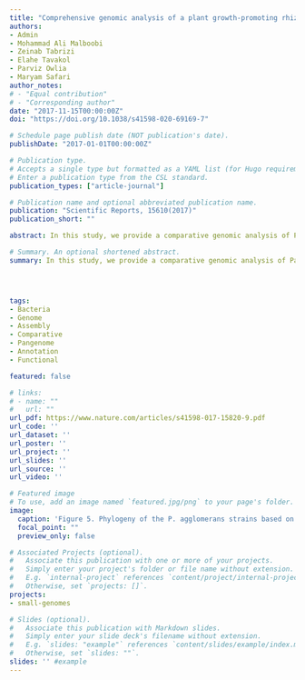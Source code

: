 ```yaml
---
title: "Comprehensive genomic analysis of a plant growth-promoting rhizobacterium Pantoea agglomerans strain P5"
authors:
- Admin
- Mohammad Ali Malboobi
- Zeinab Tabrizi
- Elahe Tavakol
- Parviz Owlia
- Maryam Safari
author_notes:
# - "Equal contribution"
# - "Corresponding author"
date: "2017-11-15T00:00:00Z"
doi: "https://doi.org/10.1038/s41598-020-69169-7"

# Schedule page publish date (NOT publication's date).
publishDate: "2017-01-01T00:00:00Z"

# Publication type.
# Accepts a single type but formatted as a YAML list (for Hugo requirements).
# Enter a publication type from the CSL standard.
publication_types: ["article-journal"]

# Publication name and optional abbreviated publication name.
publication: "Scientific Reports, 15610(2017)"
publication_short: ""

abstract: In this study, we provide a comparative genomic analysis of Pantoea agglomerans strain P5 and 10 closely related strains based on phylogenetic analyses. A next-generation shotgun strategy was implemented using the Illumina HiSeq 2500 technology followed by core- and pan-genome analysis. The genome of P. agglomerans strain P5 contains an assembly size of 5082485 bp with 55.4% G + C content. P. agglomerans consists of 2981 core and 3159 accessory genes for Coding DNA Sequences (CDSs) based on the pan-genome analysis. Strain P5 can be grouped closely with strains PG734 and 299 R using pan and core genes, respectively. All the predicted and annotated gene sequences were allocated to KEGG pathways. Accordingly,  genes involved in plant growth-promoting (PGP) ability, including phosphate solubilization, IAA and siderophore production, acetoin and 2,3-butanediol synthesis and bacterial secretion, were assigned. This study provides an in-depth view of the PGP characteristics of strain P5, highlighting its potential use in agriculture as a biofertilizer.

# Summary. An optional shortened abstract.
summary: In this study, we provide a comparative genomic analysis of Pantoea agglomerans strain P5 and 10 closely related strains based on phylogenetic analyses. A next-generation shotgun strategy was implemented using the Illumina HiSeq 2500 technology followed by core- and pan-genome analysis. The genome of P. agglomerans strain P5 contains an assembly size of 5082485 bp with 55.4% G + C content. P. agglomerans consists of 2981 core and 3159 accessory genes for Coding DNA Sequences (CDSs) based on the pan-genome analysis. Strain P5 can be grouped closely with strains PG734 and 299 R using pan and core genes, respectively. All the predicted and annotated gene sequences were allocated to KEGG pathways. Accordingly,  genes involved in plant growth-promoting (PGP) ability, including phosphate solubilization, IAA and siderophore production, acetoin and 2,3-butanediol synthesis and bacterial secretion, were assigned. This study provides an in-depth view of the PGP characteristics of strain P5, highlighting its potential use in agriculture as a biofertilizer.




tags:
- Bacteria
- Genome
- Assembly
- Comparative
- Pangenome
- Annotation
- Functional

featured: false

# links:
# - name: ""
#   url: ""
url_pdf: https://www.nature.com/articles/s41598-017-15820-9.pdf
url_code: ''
url_dataset: ''
url_poster: ''
url_project: ''
url_slides: ''
url_source: ''
url_video: ''

# Featured image
# To use, add an image named `featured.jpg/png` to your page's folder. 
image:
  caption: 'Figure 5. Phylogeny of the P. agglomerans strains based on the analysis of pan-genomes and comparative genomics'
  focal_point: ""
  preview_only: false

# Associated Projects (optional).
#   Associate this publication with one or more of your projects.
#   Simply enter your project's folder or file name without extension.
#   E.g. `internal-project` references `content/project/internal-project/index.md`.
#   Otherwise, set `projects: []`.
projects:
- small-genomes

# Slides (optional).
#   Associate this publication with Markdown slides.
#   Simply enter your slide deck's filename without extension.
#   E.g. `slides: "example"` references `content/slides/example/index.md`.
#   Otherwise, set `slides: ""`.
slides: '' #example
---
```

